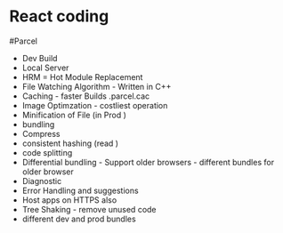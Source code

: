# React coding 

#Parcel
- Dev Build 
- Local Server
- HRM = Hot Module Replacement
- File Watching Algorithm - Written in C++
- Caching - faster Builds .parcel.cac
- Image Optimzation - costliest operation
- Minification of File (in Prod )
- bundling
- Compress
- consistent hashing (read )
- code splitting 
- Differential bundling - Support older browsers - different bundles for older browser 
- Diagnostic
- Error Handling and suggestions 
- Host apps on HTTPS also 
- Tree Shaking - remove unused code 
- different dev and prod bundles 